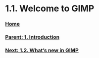 # 1.1. Welcome to GIMP

### [Home](./00-home.md)
### [Parent: 1. Introduction](./01-00-introduction.md)
### [Next: 1.2. What’s new in GIMP](./01-02-whats-new-in-gimp.md)